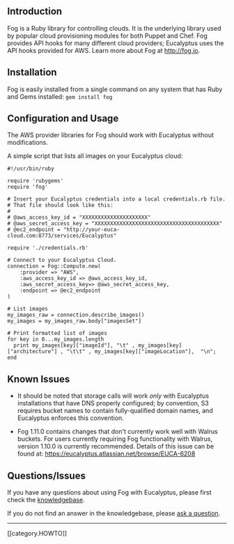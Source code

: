 ## Introduction

Fog is a Ruby library for controlling clouds. It is the underlying library used by popular cloud provisioning modules for both Puppet and Chef.  Fog provides API hooks for many different cloud providers; Eucalyptus uses the API hooks provided for AWS.  Learn more about Fog at http://fog.io.

## Installation

Fog is easily installed from a single command on any system that has Ruby and Gems installed: 
`gem install fog `

## Configuration and Usage

The AWS provider libraries for Fog should work with Eucalyptus without modifications.

A simple script that lists all images on your Eucalyptus cloud:

```
#!/usr/bin/ruby

require 'rubygems'
require 'fog'

# Insert your Eucalyptus credentials into a local credentials.rb file. 
# That file should look like this:
#
# @aws_access_key_id = "XXXXXXXXXXXXXXXXXXXXX"
# @aws_secret_access_key = "XXXXXXXXXXXXXXXXXXXXXXXXXXXXXXXXXXXXXXXX"
# @ec2_endpoint = "http://your-euca-cloud.com:8773/services/Eucalyptus"

require './credentials.rb'

# Connect to your Eucalyptus Cloud.
connection = Fog::Compute.new(
    :provider => "AWS",
    :aws_access_key_id => @aws_access_key_id,
    :aws_secret_access_key=> @aws_secret_access_key,
    :endpoint => @ec2_endpoint
)

# List images
my_images_raw = connection.describe_images()
my_images = my_images_raw.body["imagesSet"]

# Print formatted list of images
for key in 0...my_images.length
  print my_images[key]["imageId"], "\t" , my_images[key]["architecture"] , "\t\t" , my_images[key]["imageLocation"],  "\n";
end
``` 

## Known Issues

* It should be noted that storage calls will work *only* with Eucalyptus installations that have DNS properly configured; by convention, S3 requires bucket names to contain fully-qualified domain names, and Eucalyptus enforces this convention.

* Fog 1.11.0 contains changes that don't currently work well with Walrus buckets. For users currently requiring Fog functionality with Walrus, version 1.10.0 is currently recommended.  Details of this issue can be found at: https://eucalyptus.atlassian.net/browse/EUCA-6208

## Questions/Issues

If you have any questions about using Fog with Eucalyptus, please first check the [knowledgebase](https://engage.eucalyptus.com/customer/portal/articles/search?q=Fog).  

If you do not find an answer in the knowledgebase, please [ask a question](https://engage.eucalyptus.com/customer/portal/questions/new?q=Fog).

***
[[category.HOWTO]]